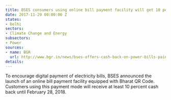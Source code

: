```yaml
---
title: BSES consumers using online bill payment facility will get 10 percent cashback
date: 2017-11-29 00:00:00 Z
states:
- Delhi
sectors:
- Climate Change and Energy
subsectors:
- Power
sources:
- name: BGR
  url: http://www.bgr.in/news/bses-offers-cash-back-on-power-bills-paid-using-bharat-qr-code/
details: 
---
```


To encourage digital payment of electricity bills, BSES announced the launch of an online bill payment facility equipped with Bharat QR Code. Customers using this payment mode will receive at least 10 percent cash back until February 28, 2018.
